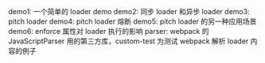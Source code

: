 demo1: 一个简单的 loader demo
demo2: 同步 loader 和异步 loader
demo3: pitch loader
demo4: pitch loader 熔断
demo5: pitch loader 的另一种应用场景
demo6: enforce 属性对 loader 执行的影响
parser: webpack 的 JavaScriptParser 用的第三方库，custom-test 为测试 webpack 解析 loader 内容的例子

